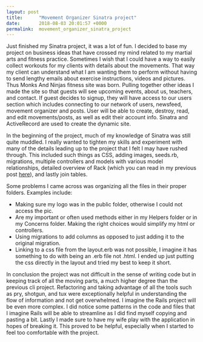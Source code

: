 ```yaml
---
layout: post
title:      "Movement Organizer Sinatra project"
date:       2018-08-03 20:01:57 +0000
permalink:  movement_organizer_sinatra_project
---
```



Just finished my Sinatra project, it was a lot of fun. I decided to base my project on business ideas that have crossed my mind related to my martial arts and fitness practice. Sometimes I wish that I could have a way to easily collect workouts for my clients with details about the movements. That way my client can understand what I am wanting them to perform without having to send lengthy emails about exercise instructions, videos and pictures. Thus Monks And Ninjas fitness site was born. Pulling together other ideas I made the site so that guests will see upcoming events, about us, teachers, and contact. If guest decides to signup, they will have access to our users section which includes connecting to our network of users, newsfeed, movement organizer and posts. User will be able to create, destroy, read, and edit movements/posts, as well as edit their account info. Sinatra and ActiveRecord are used to create the dynamic site. 

In the beginning of the project, much of my knowledge of Sinatra was still quite muddled. I really wanted to tighten my skills and experiment with many of the details leading up to the project that I felt I may have rushed through. This included such things as CSS, adding images, seeds.rb, migrations, multiple controllers and models with various model relationships, detailed overview of Rack (which you can read in my previous post [here](http://http://josephjimenez.info/daydreaming_of_rack)), and lastly join tables. 

Some problems I came across was organizing all the files in their proper folders. Examples include:

* Making sure my logo was in the public folder, otherwise I could not access the pic. 
* Are my important or often used methods either in my Helpers folder or in my Concerns folder. Making the right choices would simplify my html or controllers. 
* Using migrations to add columns as opposed to just adding it to the original migration.
* Linking to a css file from the layout.erb was not possible, I imagine it has something to do with being an .erb file not .html. I ended up just putting the css directly in the layout and tried my best to keep it short. 

In conclusion the project was not difficult in the sense of writing code but in keeping track of all the moving parts, a much higher degree than the previous cli project. Refactoring and taking advantage of all the tools such as pry, shotgun, and tux were exceptionally helpful in understanding the flow of information and not get overwhelmed.  I imagine the Rails project will be even more complex. I did notice some patterns in the code and files that I imagine Rails will be able to streamline as I did find myself copying and pasting a bit. Lastly I made sure to have my wife play with the application in hopes of breaking it. This proved to be helpful, especially when I started to feel too comfortable with the project.
